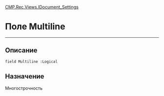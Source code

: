 ﻿---
Link: CMP.Rec.Views.IDocument_Settings.@Multiline
---

<!---  Навигация
[Имя проекта](#) :
-->
[CMP.Rec.Views.IDocument_Settings](Default)

# Поле Multiline
---

## Описание

    field Multiline :Logical

<!--
## Аргументы{#Args}

### Аргумент1

Описание аргумента 1
-->

## Назначение

Многострочность

<!--
## Пример

    Multiline...
-->

